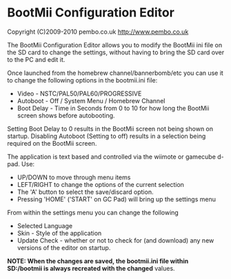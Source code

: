 # BootMii Configuration Editor #

Copyright (C)2009-2010 pembo.co.uk
http://www.pembo.co.uk

The BootMii Configuration Editor allows you to modify the BootMii ini file on the SD card to change the settings, without having to bring the SD card over to the PC and edit it.

Once launched from the homebrew channel/bannerbomb/etc you can use it to change the following options in the bootmii.ini file:

  * Video - NSTC/PAL50/PAL60/PROGRESSIVE
  * Autoboot - Off / System Menu / Homebrew Channel
  * Boot Delay - Time in Seconds from 0 to 10 for how long the BootMii screen shows before autobooting.

Setting Boot Delay to 0 results in the BootMii screen not being shown on startup.
Disabling Autoboot (Setting to off) results in a selection being required on the BootMii screen.

The application is text based and controlled via the wiimote or gamecube d-pad. Use:

  * UP/DOWN to move through menu items
  * LEFT/RIGHT to change the options of the current selection
  * The 'A' button to select the save/discard option.
  * Pressing 'HOME' ('START' on GC Pad) will bring up the settings menu

From within the settings menu you can change the following
  * Selected Language
  * Skin - Style of the application
  * Update Check - whether or not to check for (and download) any new versions of the editor on startup.

**NOTE: When the changes are saved, the bootmii.ini file within SD:/bootmii is always recreated with the changed** values.